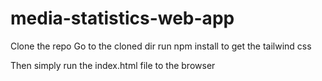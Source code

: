 # media-statistics-web-app

Clone the repo 
Go to the cloned dir
run npm install to get the tailwind css

Then simply run the index.html file to the browser
